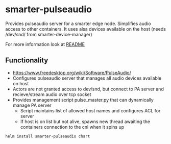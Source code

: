 # smarter-pulseaudio

Provides pulseaudio server for a smarter edge node. Simplifies audio access to other containers.
It uses alsa devices available on the host (needs /dev/snd/ from smarter-device-manager)

For more information look at [README](https://gitlab.com/smarter-project/edge-workloads/pulseaudio.git)

## Functionality
- https://www.freedesktop.org/wiki/Software/PulseAudio/
- Configures pulseaudio server that manages all audio devices available on host
- Actors are not granted access to dev/snd, but connect to PA server and recieve/stream audio over tcp socket
- Provides management script pulse_master.py that can dynamically manage PA server
    - Script maintains list of allowed host names and configures ACL for server
    - If host is on list but not alive, spawns new thread awaiting the containers connection to the cni when it spins up

```console
helm install smarter-pulseaudio chart
```

